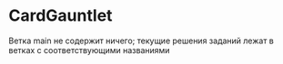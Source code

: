 # CardGauntlet

Ветка main не содержит ничего; текущие решения заданий лежат в ветках с соответствующими названиями
